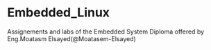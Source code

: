 # Embedded_Linux
Assignements and labs of the Embedded System Diploma offered by Eng.Moatasm Elsayed(@Moatasem-Elsayed)
